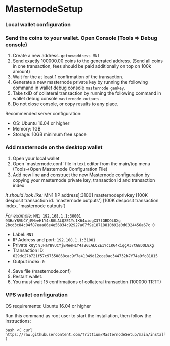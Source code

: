 # MasternodeSetup


### Local wallet configuration

### Send the coins to your wallet. Open Console (Tools => Debug console)
1. Create a new address. `getnewaddress MN1`
2. Send exactly 100000.00 coins to the generated address. (Send all coins in one transaction, fees should be paid additionally on top on 100k amount)
3. Wait for the at least 1 confirmation of the transaction.
4. Generate a new masternode private key by running the following command in wallet debug console `masternode genkey`.
5. Take txID of collateral transaction by running the following command in wallet debug console `masternode outputs`. 
6. Do not close console, or copy results to any place.

Recommended server configuration:  
   - OS: Ubuntu 16.04 or higher
   - Memory: 1GB
   - Storage: 10GB minimum free space


### Add masternode on the desktop wallet

1. Open your local wallet 
2. Open 'masternode.conf' file in text editor from the main/top menu (Tools->Open Masternode Configuration File)
3. Add new line and construct the new Masternode configuration by copying your masternode private key, transaction id and transaction index
   
  *It should look like:* 
  MN1 [IP address]:31001 masternodeprivkey [100K desposit transaction id. 'masternode outputs'] [100K desposit transaction index. 'masternode outputs']
   
  *For example:* 
  `MN1 192.168.1.1:30001 93HaYBVUCYjEMeeH1Y4sBGLALQZE1Yc1K64xiqgX37tGBDQL8Xg 2bcd3c84c84f87eaa86e4e56834c92927a07f9e18718810b92e0d0324456a67c 0`

   - Label: `MN1`
   - IP Address and port: `192.168.1.1:31001`
   - Private key: `93HaYBVUCYjEMeeH1Y4sBGLALQZE1Yc1K64xiqgX37tGBDQL8Xg`
   - Transaction ID: `629dc27b721f57c97550868cac9f7e41049d12cce8ac344732b7f74a9fc81815`
   - Output index:  `0`

  

4. Save file (masternode.conf)
5. Restart wallet.
6. You must wait 15 confirmations of collateral transaction (100000 TRTT)


### VPS wallet configuration

OS requirements: Ubuntu 16.04 or higher

Run this command as root user to start the installation, then follow the instructions:

```
bash <( curl https://raw.githubusercontent.com/Trittium/MasternodeSetup/main/install.sh )
```
